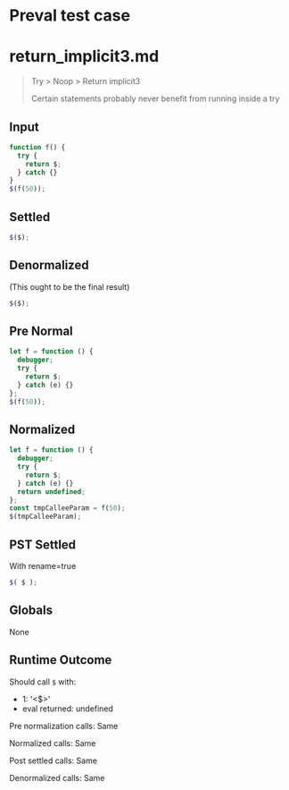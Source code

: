 # Preval test case

# return_implicit3.md

> Try > Noop > Return implicit3
>
> Certain statements probably never benefit from running inside a try

## Input

`````js filename=intro
function f() {
  try {
    return $;
  } catch {}
}
$(f(50));
`````

## Settled


`````js filename=intro
$($);
`````

## Denormalized
(This ought to be the final result)

`````js filename=intro
$($);
`````

## Pre Normal


`````js filename=intro
let f = function () {
  debugger;
  try {
    return $;
  } catch (e) {}
};
$(f(50));
`````

## Normalized


`````js filename=intro
let f = function () {
  debugger;
  try {
    return $;
  } catch (e) {}
  return undefined;
};
const tmpCalleeParam = f(50);
$(tmpCalleeParam);
`````

## PST Settled
With rename=true

`````js filename=intro
$( $ );
`````

## Globals

None

## Runtime Outcome

Should call `$` with:
 - 1: '<$>'
 - eval returned: undefined

Pre normalization calls: Same

Normalized calls: Same

Post settled calls: Same

Denormalized calls: Same
